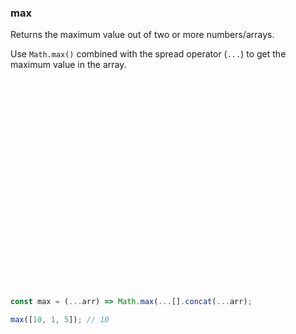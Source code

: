 ### max

Returns the maximum value out of two or more numbers/arrays.

Use `Math.max()` combined with the spread operator (`...`) to get the maximum value in the array.

```js

























const max = (...arr) => Math.max(...[].concat(...arr);
```

```js
max([10, 1, 5]); // 10
```
